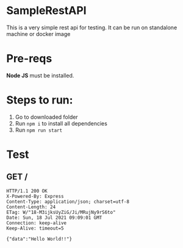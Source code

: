 # SampleRestAPI

This is a very simple rest api for testing. It can be run on standalone machine or docker image

# Pre-reqs

**Node JS** must be installed.

# Steps to run:

1. Go to downloaded folder
2. Run `npm i` to install all dependencies
3. Run `npm run start`

# Test

## GET /

```curl -i http://localhost:3000
HTTP/1.1 200 OK
X-Powered-By: Express
Content-Type: application/json; charset=utf-8
Content-Length: 24
ETag: W/"18-M3ijksUyZiG/Ji/MRujNy9rS6to"
Date: Sun, 18 Jul 2021 09:09:01 GMT
Connection: keep-alive
Keep-Alive: timeout=5

{"data":"Hello World!!"}
```
